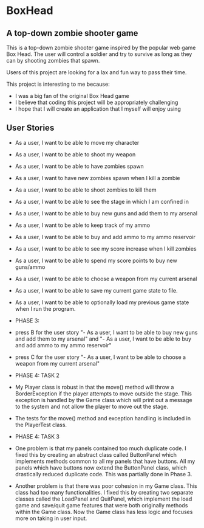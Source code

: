 # BoxHead

## A top-down zombie shooter game

This is a top-down zombie shooter game inspired by the popular web game Box Head.
The user will control a soldier and try to survive as long as they can by shooting
zombies that spawn.

Users of this project are looking for a lax and fun way to pass their time.

This project is interesting to me because:

- I was a big fan of the original Box Head game
- I believe that coding this project will be appropriately challenging
- I hope that I will create an application that I myself will enjoy using

## User Stories

- As a user, I want to be able to move my character
- As a user, I want to be able to shoot my weapon
- As a user, I want to be able to have zombies spawn
- As a user, I want to have new zombies spawn when I kill a zombie
- As a user, I want to be able to shoot zombies to kill them
- As a user, I want to be able to see the stage in which I am confined in
- As a user, I want to be able to buy new guns and add them to my arsenal
- As a user, I want to be able to keep track of my ammo
- As a user, I want to be able to buy and add ammo to my ammo reservoir
- As a user, I want to be able to see my score increase when I kill zombies
- As a user, I want to be able to spend my score points to buy new guns/ammo
- As a user, I want to be able to choose a weapon from my current arsenal

- As a user, I want to be able to save my current game state to file.
- As a user, I want to be able to optionally load my previous game state when I run the program.

- PHASE 3:
- press B for the user story "- As a user, I want to be able to buy new guns and add them to my arsenal"
    and "- As a user, I want to be able to buy and add ammo to my ammo reservoir"
- press C for the user story "- As a user, I want to be able to choose a weapon from my current arsenal"

- PHASE 4: TASK 2
- My Player class is robust in that the move() method will throw a BorderException if the player attempts to move
  outside the stage. This exception is handled by the Game class which will print out a message to the system and
  not allow the player to move out the stage.
- The tests for the move() method and exception handling is included in the PlayerTest class.

- PHASE 4: TASK 3
- One problem is that my panels contained too much duplicate code. I fixed this by creating an abstract class called
  ButtonPanel which implements methods common to all my panels that have buttons. All my panels which have buttons now 
  extend the ButtonPanel class, which drastically reduced duplicate code. This was partially done in Phase 3.
- Another problem is that there was poor cohesion in my Game class. This class had too many functionalities. I fixed
  this by creating two separate classes called the LoadPanel and QuitPanel, which implement the load game and save/quit
  game features that were both originally methods within the Game class. Now the Game class has less logic and focuses
  more on taking in user input.